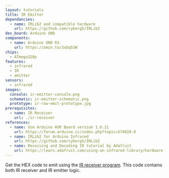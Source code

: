 ```yaml
---
layout: tutorials
title: IR Emitter
dependancies:
  - name: IRLib2 and compatible hardware
    url: https://github.com/cyborg5/IRLib2
dev_board: Arduino UNO
components:
  - name: Arduino UNO R3
    url: https://amzn.to/3xbq53W
chips:
  - ATmega328p
features:
  - infrared
  - IR
  - emitter
sensors:
  - infrared
images:
  console: ir-emitter-console.png
  schematic: ir-emitter-schematic.png
  prototype: ir-raw-emit-prototype.jpg
prerequisites:
  - name: IR Receiver
    url: ./ir-receiver
references:
  - name: Use Arduino AVR Board version 1.6.21
    url: https://forum.arduino.cc/index.php?topic=574020.0
  - name: IRLib2 for Arduino Infrared
    url: https://github.com/cyborg5/IRLib2
  - name: Receiving and Decoding IR tutorial by Adafruit
    url: https://learn.adafruit.com/using-an-infrared-library/hardware-needed
---
```


Get the HEX code to emit using the [IR receiver program](./ir-receiver). This code contains both IR receiver and IR emitter logic.
